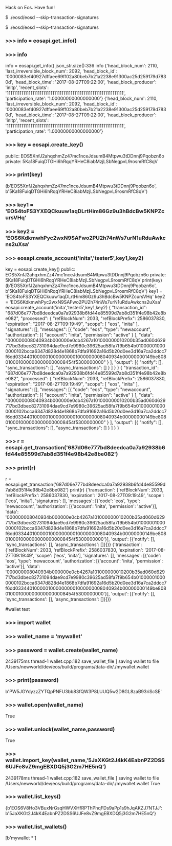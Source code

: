 Hack on Eos. Have fun!

$ ./eosd/eosd --skip-transaction-signatures

$ ./eosd/eosd --skip-transaction-signatures

### >>> info = eosapi.get_info()

### >>> info


info = eosapi.get_info() json_str.size():336 info {'head_block_num': 2110, 'last_irreversible_block_num': 2092, 'head_block_id': '0000083ef40927dffaee69ff02a80beb7b21a2238e91300ac25d259179d7830d', 'head_block_time': '2017-08-27T09:22:00', 'head_block_producer': 'initp', 'recent_slots': '1111111111111111111111111111111111111111111111111111111111111111', 'participation_rate': '1.00000000000000000'}
{'head_block_num': 2110, 'last_irreversible_block_num': 2092, 'head_block_id': '0000083ef40927dffaee69ff02a80beb7b21a2238e91300ac25d259179d7830d', 'head_block_time': '2017-08-27T09:22:00', 'head_block_producer': 'initp', 'recent_slots': '1111111111111111111111111111111111111111111111111111111111111111', 'participation_rate': '1.00000000000000000'}
### >>> key = eosapi.create_key()

public: EOS5XnfJ2ahqxhmZz47mc1nceJdsumB4Mtpwu3tDDnnj9Pqobzn6o private: 5Ka18FuiqDTGHi6hRqqYRHeC8iabMzjLSbNegpvL9rosmRfC8qV

### >>> print(key)

(b'EOS5XnfJ2ahqxhmZz47mc1nceJdsumB4Mtpwu3tDDnnj9Pqobzn6o', b'5Ka18FuiqDTGHi6hRqqYRHeC8iabMzjLSbNegpvL9rosmRfC8qV')

### >>> key1 = 'EOS4toFS3YXEQCkuuw1aqDLrtHim86Gz9u3hBdcBw5KNPZcursVHq'

### >>> key2 = 'EOS6KdkmwhPyc2wxN9SAFwo2PU2h74nWs7urN1uRduAwkcns2uXsa'

### >>> eosapi.create_account('inita','tester5',key1,key2)


key = eosapi.create_key() public: EOS5XnfJ2ahqxhmZz47mc1nceJdsumB4Mtpwu3tDDnnj9Pqobzn6o private: 5Ka18FuiqDTGHi6hRqqYRHeC8iabMzjLSbNegpvL9rosmRfC8qV print(key) (b'EOS5XnfJ2ahqxhmZz47mc1nceJdsumB4Mtpwu3tDDnnj9Pqobzn6o', b'5Ka18FuiqDTGHi6hRqqYRHeC8iabMzjLSbNegpvL9rosmRfC8qV') key1 = 'EOS4toFS3YXEQCkuuw1aqDLrtHim86Gz9u3hBdcBw5KNPZcursVHq' key2 = 'EOS6KdkmwhPyc2wxN9SAFwo2PU2h74nWs7urN1uRduAwkcns2uXsa' eosapi.create_account('inita','tester5',key1,key2) { "transaction_id": "687d06e777bd8deedca0a7a92938b6fd44e85599d7ab8d351f4e98b42e8be082", "processed": { "refBlockNum": 2033, "refBlockPrefix": 2586037830, "expiration": "2017-08-27T09:19:49", "scope": [ "eos", "inita" ], "signatures": [], "messages": [{ "code": "eos", "type": "newaccount", "authorization": [{ "account": "inita", "permission": "active" } ], "data": "000000008040934b000000e0cb4267a101000000010200b35ad060d629717bd3dbec82731094dae9cd7e9980c39625ad58fa7f9b654b010000010000000102bcca6347d828d4e1868b7dfa91692a16d5b20d0ee3d16a7ca2ddcc7f6dd03344010000010000000001000000008040934b00000000149be8080100010000000000000008454f5300000000" } ], "output": [{ "notify": [], "sync_transactions": [], "async_transactions": [] } ] } }
{ "transaction_id": "687d06e777bd8deedca0a7a92938b6fd44e85599d7ab8d351f4e98b42e8be082", "processed": { "refBlockNum": 2033, "refBlockPrefix": 2586037830, "expiration": "2017-08-27T09:19:49", "scope": [ "eos", "inita" ], "signatures": [], "messages": [{ "code": "eos", "type": "newaccount", "authorization": [{ "account": "inita", "permission": "active" } ], "data": "000000008040934b000000e0cb4267a101000000010200b35ad060d629717bd3dbec82731094dae9cd7e9980c39625ad58fa7f9b654b010000010000000102bcca6347d828d4e1868b7dfa91692a16d5b20d0ee3d16a7ca2ddcc7f6dd03344010000010000000001000000008040934b00000000149be8080100010000000000000008454f5300000000" } ], "output": [{ "notify": [], "sync_transactions": [], "async_transactions": [] } ] } }
### >>> r = eosapi.get_transaction('687d06e777bd8deedca0a7a92938b6fd44e85599d7ab8d351f4e98b42e8be082')

### >>> print(r)


r = eosapi.get_transaction('687d06e777bd8deedca0a7a92938b6fd44e85599d7ab8d351f4e98b42e8be082') print(r) {'transaction': {'refBlockNum': 2033, 'refBlockPrefix': 2586037830, 'expiration': '2017-08-27T09:19:49', 'scope': ['eos', 'inita'], 'signatures': [], 'messages': [{'code': 'eos', 'type': 'newaccount', 'authorization': [{'account': 'inita', 'permission': 'active'}], 'data': '000000008040934b000000e0cb4267a101000000010200b35ad060d629717bd3dbec82731094dae9cd7e9980c39625ad58fa7f9b654b010000010000000102bcca6347d828d4e1868b7dfa91692a16d5b20d0ee3d16a7ca2ddcc7f6dd03344010000010000000001000000008040934b00000000149be8080100010000000000000008454f5300000000'}], 'output': [{'notify': [], 'sync_transactions': [], 'async_transactions': []}]}}
{'transaction': {'refBlockNum': 2033, 'refBlockPrefix': 2586037830, 'expiration': '2017-08-27T09:19:49', 'scope': ['eos', 'inita'], 'signatures': [], 'messages': [{'code': 'eos', 'type': 'newaccount', 'authorization': [{'account': 'inita', 'permission': 'active'}], 'data': '000000008040934b000000e0cb4267a101000000010200b35ad060d629717bd3dbec82731094dae9cd7e9980c39625ad58fa7f9b654b010000010000000102bcca6347d828d4e1868b7dfa91692a16d5b20d0ee3d16a7ca2ddcc7f6dd03344010000010000000001000000008040934b00000000149be8080100010000000000000008454f5300000000'}], 'output': [{'notify': [], 'sync_transactions': [], 'async_transactions': []}]}}


#wallet test

### >>> import wallet
### >>> wallet_name = 'mywallet'
### >>> password = wallet.create(wallet_name) 
2439175ms thread-1   wallet.cpp:182                save_wallet_file     ] saving wallet to file /Users/newworld/dev/eos/build/programs/data-dir/./mywallet.wallet
### >>> print(password)
b'PW5JGYdyzzZYTQpPNFU3bb83fQW3P8LUUQ5w2D8GL8zaB93riScSE'
### >>> wallet.open(wallet_name) 
True
### >>> wallet.unlock(wallet_name,password)
True
### >>> wallet.import_key(wallet_name,'5JaXKGt2J4kK4EabnPZ2DSS6UJFe8vZ9mgEBXDQ5j3G2m7HE5nQ')
2439178ms thread-1   wallet.cpp:182                save_wallet_file     ] saving wallet to file /Users/newworld/dev/eos/build/programs/data-dir/./mywallet.wallet
True
### >>> wallet.list_keys()
{b'EOS6V8Ho3VBuxNrGsqHWVXHfRPThPhqFDs9aPp1s9hJqAKZJ7NTJJ': b'5JaXKGt2J4kK4EabnPZ2DSS6UJFe8vZ9mgEBXDQ5j3G2m7HE5nQ'}
### >>> wallet.list_wallets()
[b'mywallet *']





